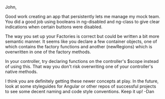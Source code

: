 John,

Good work creating an app that persistently lets me manage my mock team. You did a good job using booleans in ng-disabled and ng-class to give clear indications when certain buttons were disabled.

The way you set up your Factories is correct but could be written a bit more semantic manner. It seems like you declare a few container objects, one of which contains the factory functions and another (newRegions) which is overwritten in one of the factory methods. 

In your controller, try declaring functions on the controller's $scope instead of using this. That way you don't risk overwriting one of your controller's native methods. 

I think you are definitely getting these newer concepts at play. In the future, look at some styleguides for Angular or other repos of successful projects to see some decent naming and code style conventions. Keep it up!
-Dan